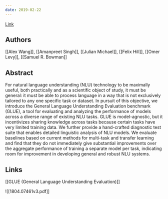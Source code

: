 ```yaml
---
date: 2019-02-22
---
```

[Link](https://arxiv.org/abs/1804.07461)


## Authors
[[Alex Wang]], [[Amanpreet Singh]], [[Julian Michael]], [[Felix Hill]], [[Omer Levy]], [[Samuel R. Bowman]]
## Abstract
For natural language understanding (NLU) technology to be maximally useful, both practically and as a scientific object of study, it must be general: it must be able to process language in a way that is not exclusively tailored to any one specific task or dataset. In pursuit of this objective, we introduce the General Language Understanding Evaluation benchmark (GLUE), a tool for evaluating and analyzing the performance of models across a diverse range of existing NLU tasks. GLUE is model-agnostic, but it incentivizes sharing knowledge across tasks because certain tasks have very limited training data. We further provide a hand-crafted diagnostic test suite that enables detailed linguistic analysis of NLU models. We evaluate baselines based on current methods for multi-task and transfer learning and find that they do not immediately give substantial improvements over the aggregate performance of training a separate model per task, indicating room for improvement in developing general and robust NLU systems. 
## Links
[[GLUE (General Language Understanding Evaluation)]]

![[1804.07461v3.pdf]]

